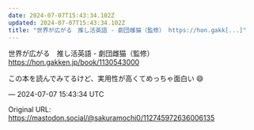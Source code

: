```yaml
---
date: 2024-07-07T15:43:34.102Z
updated: 2024-07-07T15:43:34.102Z
title: "世界が広がる　推し活英語 - 劇団雌猫（監修） https://hon.gakk[...]"
---
```


<p>世界が広がる　推し活英語 - 劇団雌猫（監修）<br /> <a href="https://hon.gakken.jp/book/1130543000" target="_blank" rel="nofollow noopener" translate="no"><span class="invisible">https://</span><span class="">hon.gakken.jp/book/1130543000</span><span class="invisible"></span></a></p><p>この本を読んでみてるけど、実用性が高くてめっちゃ面白い 😄</p>

&mdash; 2024-07-07 15:43:34 UTC

Original URL: https://mastodon.social/@sakuramochi0/112745972636006135
